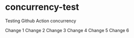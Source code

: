 # concurrency-test
Testing Github Action concurrency

Change 1
Change 2
Change 3
Change 4
Change 5
Change 6
